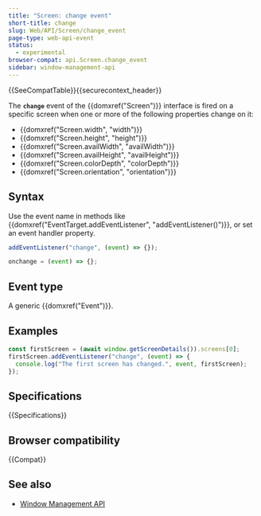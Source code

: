 ```yaml
---
title: "Screen: change event"
short-title: change
slug: Web/API/Screen/change_event
page-type: web-api-event
status:
  - experimental
browser-compat: api.Screen.change_event
sidebar: window-management-api
---
```


{{SeeCompatTable}}{{securecontext_header}}

The **`change`** event of the {{domxref("Screen")}} interface is fired on a specific screen when one or more of the following properties change on it:

- {{domxref("Screen.width", "width")}}
- {{domxref("Screen.height", "height")}}
- {{domxref("Screen.availWidth", "availWidth")}}
- {{domxref("Screen.availHeight", "availHeight")}}
- {{domxref("Screen.colorDepth", "colorDepth")}}
- {{domxref("Screen.orientation", "orientation")}}

## Syntax

Use the event name in methods like {{domxref("EventTarget.addEventListener", "addEventListener()")}}, or set an event handler property.

```js
addEventListener("change", (event) => {});

onchange = (event) => {};
```

## Event type

A generic {{domxref("Event")}}.

## Examples

```js
const firstScreen = (await window.getScreenDetails()).screens[0];
firstScreen.addEventListener("change", (event) => {
  console.log("The first screen has changed.", event, firstScreen);
});
```

## Specifications

{{Specifications}}

## Browser compatibility

{{Compat}}

## See also

- [Window Management API](/en-US/docs/Web/API/Window_Management_API)
